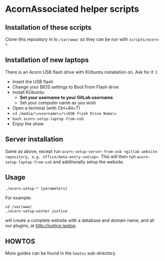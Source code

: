 # AcornAssociated helper scripts

## Installation of these scripts
Clone this repository in to `/var/www/` so they can be run with `scripts/acorn-*`.

## Installation of new laptops
There is an Acorn USB flash drive with KUbuntu installation on. Ask for it :)
- Insert the USB flash
- Change your BIOS settings to Boot From Flash drive
- Install KUbuntu:
  - **Set your username to your GitLab username**
  - Set your computer name as you wish
- Open a terminal (with Ctrl+Alt+T)
- `cd /media/\<username\>/\<USB Flash Drive Name\>`
- `bash acorn-setup-laptop-from-usb`
- Enjoy the show

## Server installation
Same as above, except run `acorn-setup-server-from-usb <gitlab website repository, e.g. office/data-entry-satcop>`.
This will then run `acorn-setup-laptop-from-usb` and additionally setup the website.

## Usage
`./acorn-setup-* [parameters]`

For example:
```
cd /var/www/
./acorn-setup-winter justice
```
will create a complete website with a database and domain name, and all our plugins, at http://justice.laptop.

## HOWTOS
More guides can be found in the `howtos` sub-directory.
